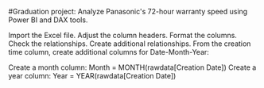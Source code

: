 #Graduation project: Analyze Panasonic's 72-hour warranty speed using Power BI and DAX tools.

Import the Excel file.
Adjust the column headers.
Format the columns.
Check the relationships.
Create additional relationships.
From the creation time column, create additional columns for Date-Month-Year:

Create a month column: Month = MONTH(rawdata[Creation Date])
Create a year column: Year = YEAR(rawdata[Creation Date])
